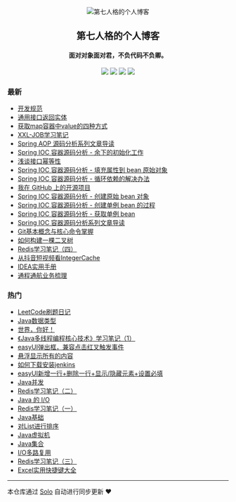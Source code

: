<p align="center"><img alt="第七人格的个人博客" src="https://static.b3log.org/images/brand/solo-32.png"></p><h2 align="center">
第七人格的个人博客
</h2>

<h4 align="center">面对对象面对君，不负代码不负卿。</h4>
<p align="center"><a title="第七人格的个人博客" target="_blank" href="https://github.com/OnlyQuiet/solo-blog"><img src="https://img.shields.io/github/last-commit/OnlyQuiet/solo-blog.svg?style=flat-square&color=FF9900"></a>
<a title="GitHub repo size in bytes" target="_blank" href="https://github.com/OnlyQuiet/solo-blog"><img src="https://img.shields.io/github/repo-size/OnlyQuiet/solo-blog.svg?style=flat-square"></a>
<a title="Solo Version" target="_blank" href="https://github.com/b3log/solo/releases"><img src="https://img.shields.io/badge/solo-3.6.5-f1e05a.svg?style=flat-square&color=blueviolet"></a>
<a title="Hits" target="_blank" href="https://github.com/b3log/hits"><img src="https://hits.b3log.org/OnlyQuiet/solo-blog.svg"></a></p>

### 最新

* [开发规范](http://www.52javaee.com/articles/2019/10/25/1571966934370.html)
* [通用接口返回实体](http://www.52javaee.com/articles/2019/10/24/1571930971700.html)
* [获取map容器中value的四种方式](http://www.52javaee.com/articles/2019/10/23/1571814486704.html)
* [XXL-JOB学习笔记](http://www.52javaee.com/articles/2019/10/23/1571813116201.html)
* [Spring AOP 源码分析系列文章导读](http://www.52javaee.com/articles/2019/10/23/1571801906629.html)
* [Spring IOC 容器源码分析 - 余下的初始化工作](http://www.52javaee.com/articles/2019/10/22/1571714695430.html)
* [浅谈接口幂等性](http://www.52javaee.com/articles/2019/10/21/1571649464286.html)
* [Spring IOC 容器源码分析 - 填充属性到 bean 原始对象](http://www.52javaee.com/articles/2019/10/21/1571645271010.html)
* [Spring IOC 容器源码分析 - 循环依赖的解决办法](http://www.52javaee.com/articles/2019/10/20/1571570546858.html)
* [我在 GitHub 上的开源项目](http://www.52javaee.com/my-github-repos)
* [Spring IOC 容器源码分析 - 创建原始 bean 对象](http://www.52javaee.com/articles/2019/10/15/1571129324134.html)
* [Spring IOC 容器源码分析 - 创建单例 bean 的过程](http://www.52javaee.com/articles/2019/10/14/1571038853863.html)
* [Spring IOC 容器源码分析 - 获取单例 bean](http://www.52javaee.com/articles/2019/10/13/1570971970937.html)
* [Spring IOC 容器源码分析系列文章导读](http://www.52javaee.com/articles/2019/10/11/1570805706621.html)
* [Git基本概念与核心命令掌握](http://www.52javaee.com/articles/2019/10/10/1570639834010.html)
* [如何构建一棵二叉树](http://www.52javaee.com/articles/2019/10/05/1570290950891.html)
* [Redis学习笔记（四）](http://www.52javaee.com/articles/2019/10/05/1570286015422.html)
* [从抖音短视频看IntegerCache ](http://www.52javaee.com/articles/2019/10/05/1570249617418.html)
* [ IDEA实用手册](http://www.52javaee.com/articles/2019/10/01/1569899806790.html)
* [通程通航业务梳理](http://www.52javaee.com/articles/2019/09/29/1569767687865.html)

### 热门

* [LeetCode刷题日记](http://www.52javaee.com/articles/2019/09/17/1568708659091.html)
* [Java数据类型](http://www.52javaee.com/articles/2019/08/23/1566572218385.html)
* [世界，你好！](http://www.52javaee.com/hello-solo)
* [《Java多线程编程核心技术》学习笔记（1）](http://www.52javaee.com/articles/2019/08/19/1566217808198.html)
* [easyUI弹出框，兼容点击红叉触发事件](http://www.52javaee.com/articles/2019/09/10/1568083052297.html)
* [悬浮显示所有的内容](http://www.52javaee.com/articles/2019/09/10/1568120839002.html)
* [如何下载安装jenkins](http://www.52javaee.com/articles/2019/08/23/1566571035303.html)
* [easyUI新增一行+删除一行+显示/隐藏元素+设置必填](http://www.52javaee.com/articles/2019/08/23/1566573809612.html)
* [Java并发](http://www.52javaee.com/articles/2019/09/17/1568717999008.html)
* [Redis学习笔记（二）](http://www.52javaee.com/articles/2019/09/26/1569512456578.html)
* [Java 的 I/O ](http://www.52javaee.com/articles/2019/09/27/1569572925458.html)
* [Redis学习笔记（一）](http://www.52javaee.com/articles/2019/09/24/1569339087103.html)
* [Java基础](http://www.52javaee.com/articles/2019/09/17/1568716323968.html)
* [对List进行排序](http://www.52javaee.com/articles/2019/09/26/1569499739338.html)
* [Java虚拟机](http://www.52javaee.com/articles/2019/09/26/1569500984716.html)
* [Java集合](http://www.52javaee.com/articles/2019/09/27/1569566649371.html)
* [I/O多路复用](http://www.52javaee.com/articles/2019/09/25/1569341709884.html)
* [Redis学习笔记（三）](http://www.52javaee.com/articles/2019/09/27/1569561483338.html)
* [Excel实用快捷键大全](http://www.52javaee.com/articles/2019/09/26/1569500683081.html)



---

本仓库通过 [Solo](https://github.com/b3log/solo) 自动进行同步更新 ❤️ 